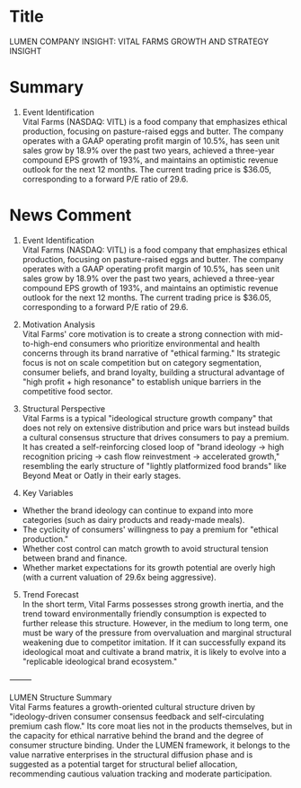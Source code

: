# Title
LUMEN COMPANY INSIGHT: VITAL FARMS GROWTH AND STRATEGY INSIGHT

# Summary
1. Event Identification  
Vital Farms (NASDAQ: VITL) is a food company that emphasizes ethical production, focusing on pasture-raised eggs and butter. The company operates with a GAAP operating profit margin of 10.5%, has seen unit sales grow by 18.9% over the past two years, achieved a three-year compound EPS growth of 193%, and maintains an optimistic revenue outlook for the next 12 months. The current trading price is $36.05, corresponding to a forward P/E ratio of 29.6.

# News Comment
1. Event Identification  
Vital Farms (NASDAQ: VITL) is a food company that emphasizes ethical production, focusing on pasture-raised eggs and butter. The company operates with a GAAP operating profit margin of 10.5%, has seen unit sales grow by 18.9% over the past two years, achieved a three-year compound EPS growth of 193%, and maintains an optimistic revenue outlook for the next 12 months. The current trading price is $36.05, corresponding to a forward P/E ratio of 29.6.

2. Motivation Analysis  
Vital Farms' core motivation is to create a strong connection with mid-to-high-end consumers who prioritize environmental and health concerns through its brand narrative of "ethical farming." Its strategic focus is not on scale competition but on category segmentation, consumer beliefs, and brand loyalty, building a structural advantage of "high profit + high resonance" to establish unique barriers in the competitive food sector.

3. Structural Perspective  
Vital Farms is a typical "ideological structure growth company" that does not rely on extensive distribution and price wars but instead builds a cultural consensus structure that drives consumers to pay a premium. It has created a self-reinforcing closed loop of "brand ideology → high recognition pricing → cash flow reinvestment → accelerated growth," resembling the early structure of "lightly platformized food brands" like Beyond Meat or Oatly in their early stages.

4. Key Variables  
- Whether the brand ideology can continue to expand into more categories (such as dairy products and ready-made meals).  
- The cyclicity of consumers' willingness to pay a premium for "ethical production."
- Whether cost control can match growth to avoid structural tension between brand and finance.  
- Whether market expectations for its growth potential are overly high (with a current valuation of 29.6x being aggressive).  

5. Trend Forecast  
In the short term, Vital Farms possesses strong growth inertia, and the trend toward environmentally friendly consumption is expected to further release this structure. However, in the medium to long term, one must be wary of the pressure from overvaluation and marginal structural weakening due to competitor imitation. If it can successfully expand its ideological moat and cultivate a brand matrix, it is likely to evolve into a "replicable ideological brand ecosystem."

⸻

LUMEN Structure Summary  
Vital Farms features a growth-oriented cultural structure driven by "ideology-driven consumer consensus feedback and self-circulating premium cash flow." Its core moat lies not in the products themselves, but in the capacity for ethical narrative behind the brand and the degree of consumer structure binding. Under the LUMEN framework, it belongs to the value narrative enterprises in the structural diffusion phase and is suggested as a potential target for structural belief allocation, recommending cautious valuation tracking and moderate participation.
